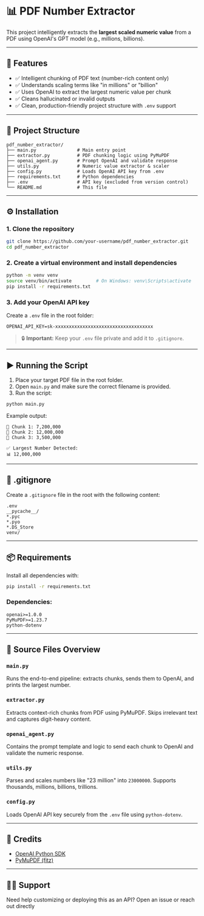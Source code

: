 # 📊 PDF Number Extractor

This project intelligently extracts the **largest scaled numeric value** from a PDF using OpenAI's GPT model (e.g., millions, billions).

---

## 🚀 Features

* ✅ Intelligent chunking of PDF text (number-rich content only)
* ✅ Understands scaling terms like "in millions" or "billion"
* ✅ Uses OpenAI to extract the largest numeric value per chunk
* ✅ Cleans hallucinated or invalid outputs
* ✅ Clean, production-friendly project structure with `.env` support

---

## 📁 Project Structure

```
pdf_number_extractor/
├── main.py               # Main entry point
├── extractor.py          # PDF chunking logic using PyMuPDF
├── openai_agent.py       # Prompt OpenAI and validate response
├── utils.py              # Numeric value extractor & scaler
├── config.py             # Loads OpenAI API key from .env
├── requirements.txt      # Python dependencies
├── .env                  # API key (excluded from version control)
└── README.md             # This file
```

---

## ⚙️ Installation

### 1. Clone the repository

```bash
git clone https://github.com/your-username/pdf_number_extractor.git
cd pdf_number_extractor
```

### 2. Create a virtual environment and install dependencies

```bash
python -m venv venv
source venv/bin/activate         # On Windows: venv\Scripts\activate
pip install -r requirements.txt
```

### 3. Add your OpenAI API key

Create a `.env` file in the root folder:

```env
OPENAI_API_KEY=sk-xxxxxxxxxxxxxxxxxxxxxxxxxxxxxxxxxxxx
```

> 🔒 **Important:** Keep your `.env` file private and add it to `.gitignore`.

---

## ▶️ Running the Script

1. Place your target PDF file in the root folder.
2. Open `main.py` and make sure the correct filename is provided.
3. Run the script:

```bash
python main.py
```

Example output:

```
🔹 Chunk 1: 7,200,000
🔹 Chunk 2: 12,000,000
🔹 Chunk 3: 3,500,000

✅ Largest Number Detected:
📊 12,000,000
```

---

## 🔐 .gitignore

Create a `.gitignore` file in the root with the following content:

```
.env
__pycache__/
*.pyc
*.pyo
*.DS_Store
venv/
```

---

## 📦 Requirements

Install all dependencies with:

```bash
pip install -r requirements.txt
```

### Dependencies:

```
openai>=1.0.0
PyMuPDF>=1.23.7
python-dotenv
```

---

## 📄 Source Files Overview

### `main.py`

Runs the end-to-end pipeline: extracts chunks, sends them to OpenAI, and prints the largest number.

### `extractor.py`

Extracts context-rich chunks from PDF using PyMuPDF. Skips irrelevant text and captures digit-heavy content.

### `openai_agent.py`

Contains the prompt template and logic to send each chunk to OpenAI and validate the numeric response.

### `utils.py`

Parses and scales numbers like "23 million" into `23000000`. Supports thousands, millions, billions, trillions.

### `config.py`

Loads OpenAI API key securely from the `.env` file using `python-dotenv`.

---

## 🧠 Credits

* [OpenAI Python SDK](https://github.com/openai/openai-python)
* [PyMuPDF (fitz)](https://github.com/pymupdf/PyMuPDF)

---

## 🙋‍♂️ Support

Need help customizing or deploying this as an API? Open an issue or reach out directly
